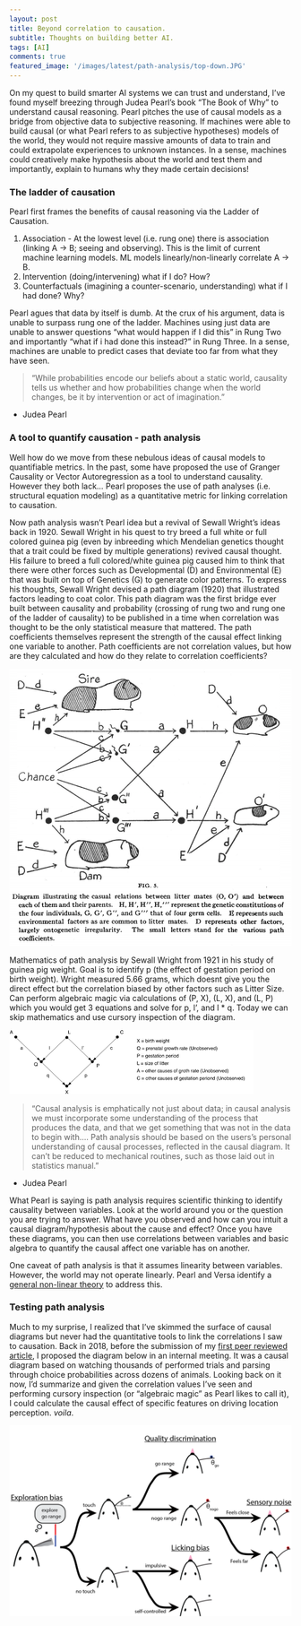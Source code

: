 ```yaml
---
layout: post
title: Beyond correlation to causation. 
subtitle: Thoughts on building better AI. 
tags: [AI]
comments: true
featured_image: '/images/latest/path-analysis/top-down.JPG'
---
```


On my quest to build smarter AI systems we can trust and understand, I’ve found myself breezing through Judea Pearl’s book “The Book of Why” to understand causal reasoning. Pearl pitches the use of causal models as a bridge from objective data to subjective reasoning. If machines were able to build causal (or what Pearl refers to as subjective hypotheses) models of the world, they would not require massive amounts of data to train and could extrapolate experiences to unknown instances. In a sense, machines could creatively make hypothesis about the world and test them and importantly, explain to humans why they made certain decisions!

### The ladder of causation 

Pearl first frames the benefits of causal reasoning via the Ladder of Causation. 

1. Association - At the lowest level (i.e. rung one) there is association (linking A -> B; seeing and observing). This is the limit of current machine learning models. ML models linearly/non-linearly correlate A -> B. 
2. Intervention (doing/intervening) what if I do? How? 
3. Counterfactuals (imagining a counter-scenario, understanding) what if I had done? Why? 

Pearl agues that data by itself is dumb. At the crux of his argument, data is unable to surpass rung one of the ladder. Machines using just data are unable to answer questions “what would happen if I did this” in Rung Two and importantly “what if i had done this instead?” in Rung Three. In a sense, machines are unable to predict cases that deviate too far from what they have seen. 

> “While probabilities encode our beliefs about a static world, causality tells us whether and how probabilities change when the world changes, be it by intervention or act of imagination.”
- Judea Pearl

### A tool to quantify causation - path analysis

Well how do we move from these nebulous ideas of causal models to quantifiable metrics. In the past, some have proposed the use of Granger Causality or Vector Autoregression as a tool to understand causality. However they both lack… Pearl proposes the use of path analyses (i.e. structural equation modeling) as a quantitative metric for linking correlation to causation. 

Now path analysis wasn’t Pearl idea but a revival of Sewall Wright’s ideas back in 1920. Sewall Wright in his quest to try breed a full white or full colored guinea pig (even by inbreeding which Mendelian genetics thought that a trait could be fixed by multiple generations) revived causal thought. His failure to breed a full colored/white guinea pig caused him to think that there were other forces such as Developmental (D) and Environmental (E) that was built on top of Genetics (G) to generate color patterns. To express his thoughts, Sewall Wright devised a path diagram (1920) that illustrated factors leading to coat color. This path diagram was the first bridge ever built between causality and probability (crossing of rung two and rung one of the ladder of causality) to be published in a time when correlation was thought to be the only statistical measure that mattered. The path coefficients themselves represent the strength of the causal effect linking one variable to another. Path coefficients are not correlation values, but how are they calculated and how do they relate to correlation coefficients?

![](/images/latest/path-analysis/guinea-pig-path-analysis.png)

Mathematics of path analysis by Sewall Wright from 1921 in his study of guinea pig weight. Goal is to identify p (the effect of gestation period on birth weight). Wright measured 5.66 grams, which doesnt give you the direct effect but the correlation biased by other factors such as Litter Size. Can perform algebraic magic via calculations of (P, X), (L, X), and (L, P) which you would get 3 equations and solve for p, l’, and l * q. Today we can skip mathematics and use cursory inspection of the diagram. 

![](/images/latest/path-analysis/judea-pearl-path.png)

> “Causal analysis is emphatically not just about data; in causal analysis we must incorporate some understanding of the process that produces the data, and that we get something that was not in the data to begin with…. Path analysis should be based on the users’s personal understanding of causal processes, reflected in the causal diagram. It can’t be reduced to mechanical routines, such as those laid out in statistics manual.”
- Judea Pearl 

 What Pearl is saying is path analysis requires scientific thinking to identify causality between variables. Look at the world around you or the question you are trying to answer. What have you observed and how can you intuit a causal diagram/hypothesis about the cause and effect? Once you have these diagrams, you can then use correlations between variables and basic algebra to quantify the causal affect one variable has on another. 

One caveat of path analysis is that it assumes linearity between variables. However, the world may not operate linearly. Pearl and Versa identify a [general non-linear theory](https://www.sciencedirect.com/science/article/pii/S0049237X06800741) to address this. 


### Testing path analysis

Much to my surprise, I realized that I’ve skimmed the surface of causal diagrams but never had the quantitative tools to link the correlations I saw to causation. Back in 2018, before the submission of my [first peer reviewed article](http://jacheung.com/images/localization-behavior.pdf), I proposed the diagram below in an internal meeting. It was a causal diagram based on watching thousands of performed trials and parsing through choice probabilities across dozens of animals. Looking back on it now, I’d summarize and given the correlation values I’ve seen and performing cursory inspection (or  “algebraic magic” as Pearl likes to call it), I could calculate the causal effect of specific features on driving location perception. *voila*.

![](/images/latest/path-analysis/FigCartoonSummary_V2.png)


